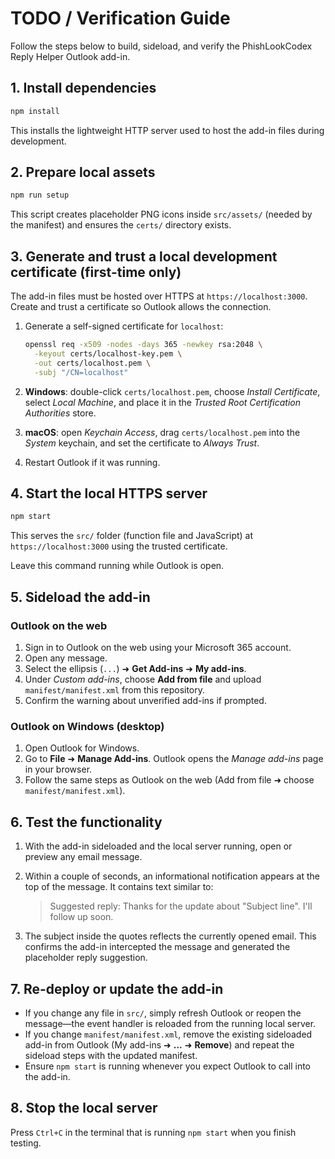 # TODO / Verification Guide

Follow the steps below to build, sideload, and verify the PhishLookCodex Reply Helper Outlook add-in.

## 1. Install dependencies

```bash
npm install
```

This installs the lightweight HTTP server used to host the add-in files during development.

## 2. Prepare local assets

```bash
npm run setup
```

This script creates placeholder PNG icons inside `src/assets/` (needed by the manifest) and ensures the `certs/` directory exists.

## 3. Generate and trust a local development certificate (first-time only)

The add-in files must be hosted over HTTPS at `https://localhost:3000`. Create and trust a certificate so Outlook allows the connection.

1. Generate a self-signed certificate for `localhost`:

    ```bash
    openssl req -x509 -nodes -days 365 -newkey rsa:2048 \
      -keyout certs/localhost-key.pem \
      -out certs/localhost.pem \
      -subj "/CN=localhost"
    ```

2. **Windows**: double-click `certs/localhost.pem`, choose _Install Certificate_, select _Local Machine_, and place it in the _Trusted Root Certification Authorities_ store.
3. **macOS**: open _Keychain Access_, drag `certs/localhost.pem` into the _System_ keychain, and set the certificate to _Always Trust_.
4. Restart Outlook if it was running.

## 4. Start the local HTTPS server

```bash
npm start
```

This serves the `src/` folder (function file and JavaScript) at `https://localhost:3000` using the trusted certificate.

Leave this command running while Outlook is open.

## 5. Sideload the add-in

### Outlook on the web

1. Sign in to Outlook on the web using your Microsoft 365 account.
2. Open any message.
3. Select the ellipsis (`...`) ➜ **Get Add-ins** ➜ **My add-ins**.
4. Under _Custom add-ins_, choose **Add from file** and upload `manifest/manifest.xml` from this repository.
5. Confirm the warning about unverified add-ins if prompted.

### Outlook on Windows (desktop)

1. Open Outlook for Windows.
2. Go to **File** ➜ **Manage Add-ins**. Outlook opens the _Manage add-ins_ page in your browser.
3. Follow the same steps as Outlook on the web (Add from file ➜ choose `manifest/manifest.xml`).

## 6. Test the functionality

1. With the add-in sideloaded and the local server running, open or preview any email message.
2. Within a couple of seconds, an informational notification appears at the top of the message. It contains text similar to:

    > Suggested reply: Thanks for the update about "Subject line". I'll follow up soon.

3. The subject inside the quotes reflects the currently opened email. This confirms the add-in intercepted the message and generated the placeholder reply suggestion.

## 7. Re-deploy or update the add-in

-   If you change any file in `src/`, simply refresh Outlook or reopen the message—the event handler is reloaded from the running local server.
-   If you change `manifest/manifest.xml`, remove the existing sideloaded add-in from Outlook (My add-ins ➜ **...** ➜ **Remove**) and repeat the sideload steps with the updated manifest.
-   Ensure `npm start` is running whenever you expect Outlook to call into the add-in.

## 8. Stop the local server

Press `Ctrl+C` in the terminal that is running `npm start` when you finish testing.
